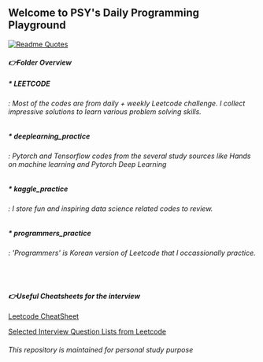 ## Welcome to PSY's Daily Programming Playground 

[![Readme Quotes](https://quotes-github-readme.vercel.app/api?type=horizontal&theme=dark)](https://github.com/piyushsuthar/github-readme-quotes)

#### *👉Folder Overview*
##### * LEETCODE 
###### : Most of the codes are from daily + weekly Leetcode challenge. I collect impressive solutions to learn various problem solving skills.
##### * deeplearning_practice 
###### : Pytorch and Tensorflow codes from the several study sources like *Hands on machine learning* and *Pytorch Deep Learning*
##### * kaggle_practice 
###### : I store fun and inspiring data science related codes to review.
##### * programmers_practice 
###### : 'Programmers' is Korean version of Leetcode that I occassionally practice. 

<br>

#### *👉Useful Cheatsheets for the interview*
[Leetcode CheatSheet](https://leetcode.com/explore/interview/card/cheatsheets/720/resources/4723/)

[Selected Interview Question Lists from Leetcode](https://leetcode.com/discuss/interview-question/2069641/The-Only-Lists-You-Need-For-Your-Interview-Preparation/1406307)


###### *This repository is maintained for personal study purpose*
